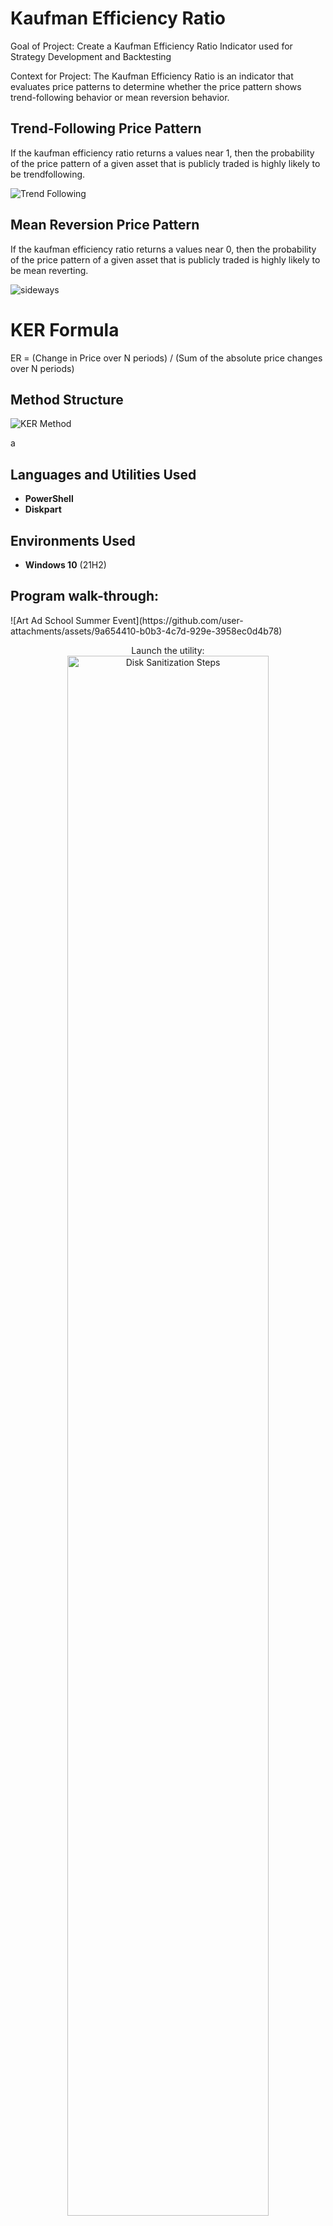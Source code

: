  # Kaufman Efficiency Ratio 
Goal of Project: Create a Kaufman Efficiency Ratio Indicator used for Strategy Development and Backtesting 

Context for Project: The Kaufman Efficiency Ratio is an indicator that evaluates price patterns to determine whether the price pattern shows trend-following behavior or mean reversion behavior. 


<h2>Trend-Following Price Pattern</h2>
If the kaufman efficiency ratio returns a values near 1, then the probability of the price pattern of a given asset that is publicly traded is highly likely to be trendfollowing.
 
![Trend Following](https://github.com/user-attachments/assets/02eeef6d-7672-4546-8df1-c6e9e605cb4e)

<h2>Mean Reversion Price Pattern</h2>
If the kaufman efficiency ratio returns a values near 0, then the probability of the price pattern of a given asset that is publicly traded is highly likely to be mean reverting.
 
 ![sideways](https://github.com/user-attachments/assets/277caaca-dd59-4cbc-bec5-13d0ede2314a)


<h1>KER Formula</h1>

ER = (Change in Price over N periods) / (Sum of the absolute price changes over N periods)

<h2>Method Structure</h2>


![KER Method](https://github.com/user-attachments/assets/ea4141bc-bfa3-4778-9da0-99c8e9113d47)

 a
<br />


<h2>Languages and Utilities Used</h2>

- <b>PowerShell</b> 
- <b>Diskpart</b>

<h2>Environments Used </h2>

- <b>Windows 10</b> (21H2)

<h2>Program walk-through:</h2>
![Art Ad School Summer Event](https://github.com/user-attachments/assets/9a654410-b0b3-4c7d-929e-3958ec0d4b78)

<p align="center">
Launch the utility: <br/>
<img src="https://imgur.com/a/nOSPGIa" height="80%" width="80%" alt="Disk Sanitization Steps"/>
<br />
<br />
Select the disk:  <br/>
<img src="https://i.imgur.com/tcTyMUE.png" height="80%" width="80%" alt="Disk Sanitization Steps"/>
<br />
<br />
Enter the number of passes: <br/>
<img src="https://i.imgur.com/nCIbXbg.png" height="80%" width="80%" alt="Disk Sanitization Steps"/>
<br />
<br />
Confirm your selection:  <br/>
<img src="https://i.imgur.com/cdFHBiU.png" height="80%" width="80%" alt="Disk Sanitization Steps"/>
<br />
<br />
Wait for process to complete (may take some time):  <br/>
<img src="https://i.imgur.com/JL945Ga.png" height="80%" width="80%" alt="Disk Sanitization Steps"/>
<br />
<br />
Sanitization complete:  <br/>
<img src="https://i.imgur.com/K71yaM2.png" height="80%" width="80%" alt="Disk Sanitization Steps"/>
<br />
<br />
Observe the wiped disk:  <br/>
<img src="https://i.imgur.com/AeZkvFQ.png" height="80%" width="80%" alt="Disk Sanitization Steps"/>
</p>

<!--
 ```diff
- text in red
+ text in green
! text in orange
# text in gray
@@ text in purple (and bold)@@
```
--!>
